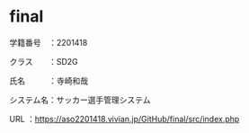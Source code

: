 # final

学籍番号　：2201418

クラス　　：SD2G

氏名　　　：寺崎和哉

システム名：サッカー選手管理システム

URL      ：https://aso2201418.vivian.jp/GitHub/final/src/index.php
